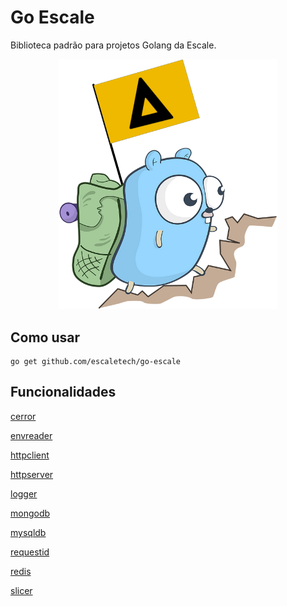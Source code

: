 # Go Escale
Biblioteca padrão para projetos Golang da Escale.

<p align="center">
  <img src="./docs/go-escale.png" width="350">
</p>

## Como usar
```
go get github.com/escaletech/go-escale
```

## Funcionalidades
[cerror](./docs/cerror.md)

[envreader](./docs/envreader.md)

[httpclient](./docs/httpclient.md)

[httpserver](./docs/httpserver.md)

[logger](./docs/logger.md)

[mongodb](./docs/mongodb.md)

[mysqldb](./docs/mysqldb.md)

[requestid](./docs/requestid.md)

[redis](./docs/redis.md)

[slicer](./docs/slicer.md)
